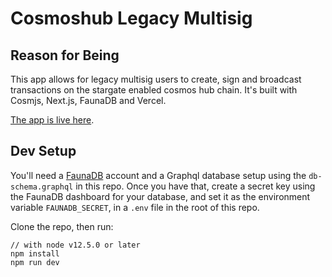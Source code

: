 # Cosmoshub Legacy Multisig

## Reason for Being

This app allows for legacy multisig users to create, sign and broadcast transactions on the stargate enabled cosmos hub chain. It's built with Cosmjs, Next.js, FaunaDB and Vercel.

[The app is live here](https://cosmoshub-legacy-multisig.vercel.app/).

## Dev Setup

You'll need a [FaunaDB](https://dashboard.fauna.com/) account and a Graphql database setup using the `db-schema.graphql` in this repo. Once you have that, create a secret key using the FaunaDB dashboard for your database, and set it as the environment variable `FAUNADB_SECRET`, in a `.env` file in the root of this repo.

Clone the repo, then run:

```
// with node v12.5.0 or later
npm install
npm run dev
```
